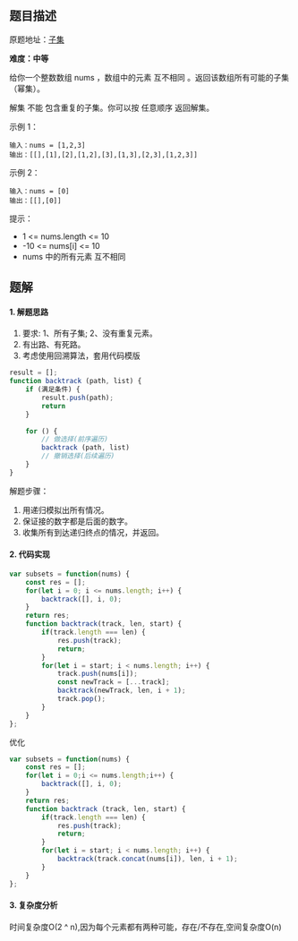 ## 题目描述

原题地址：[子集](https://leetcode-cn.com/problems/subsets/)

**难度：中等**

给你一个整数数组 nums ，数组中的元素 互不相同 。返回该数组所有可能的子集（幂集）。

解集 不能 包含重复的子集。你可以按 任意顺序 返回解集。

示例 1：
```
输入：nums = [1,2,3]
输出：[[],[1],[2],[1,2],[3],[1,3],[2,3],[1,2,3]]
```
示例 2：
```
输入：nums = [0]
输出：[[],[0]]
```

提示：
- 1 <= nums.length <= 10
- -10 <= nums[i] <= 10
- nums 中的所有元素 互不相同

## 题解
#### 1. 解题思路
1. 要求: 1、所有子集; 2、没有重复元素。
2. 有出路、有死路。
3. 考虑使用回溯算法，套用代码模版
```js
result = [];
function backtrack (path, list) {
    if (满足条件) {
        result.push(path);
        return
    }
    
    for () {
        // 做选择(前序遍历)
        backtrack (path, list)
        // 撤销选择(后续遍历)
    }
}
```

解题步骤：
1. 用递归模拟出所有情况。
2. 保证接的数字都是后面的数字。
3. 收集所有到达递归终点的情况，并返回。

#### 2. 代码实现
```js
var subsets = function(nums) {
    const res = [];
    for(let i = 0; i <= nums.length; i++) {
        backtrack([], i, 0);
    }
    return res;
    function backtrack(track, len, start) {
        if(track.length === len) {
            res.push(track);
            return;
        }
        for(let i = start; i < nums.length; i++) {
            track.push(nums[i]);
            const newTrack = [...track];
            backtrack(newTrack, len, i + 1);
            track.pop();
        }
    }
};
```

优化
```js
var subsets = function(nums) {
    const res = [];
    for(let i = 0;i <= nums.length;i++) {
        backtrack([], i, 0);
    }
    return res;
    function backtrack (track, len, start) {
        if(track.length === len) {
            res.push(track);
            return;
        }
        for(let i = start; i < nums.length; i++) {
            backtrack(track.concat(nums[i]), len, i + 1);
        }
    }
};
```

#### 3. 复杂度分析
时间复杂度O(2 ^ n),因为每个元素都有两种可能，存在/不存在,空间复杂度O(n)